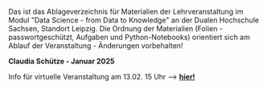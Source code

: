 Das ist das Ablageverzeichnis für Materialien der Lehrveranstaltung im Modul "Data Science - from Data to Knowledge" an der Dualen Hochschule Sachsen, Standort Leipzig.
Die Ordnung der Materialien (Folien - passwortgeschützt, Aufgaben und Python-Notebooks) orientiert sich am Ablauf der Veranstaltung - Änderungen vorbehalten!

**Claudia Schütze - Januar 2025**

Info für virtuelle Veranstaltung am 13.02. 15 Uhr --> [**hier!**](https://github.com/geoclaudsch/DASC-01-2025/blob/main/VL4_ML.II/README.md)
